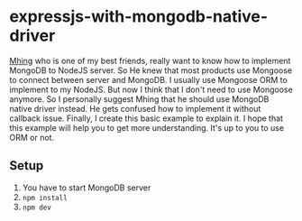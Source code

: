 # expressjs-with-mongodb-native-driver

[Mhing](https://github.com/mingbackmountain) who is one of my best friends, really want to know how to implement MongoDB to NodeJS server. So He knew that most products use Mongoose to connect between server and MongoDB. I usually use Mongoose ORM to implement to my NodeJS. But now I think that I don't need to use Mongoose anymore. So I personally suggest Mhing that he should use MongoDB native driver instead. He gets confused how to implement it without callback issue. Finally, I create this basic example to explain it. I hope that this example will help you to get more understanding. It's up to you to use ORM or not.

## Setup

1. You have to start MongoDB server
2. `npm install`
3. `npm dev`
